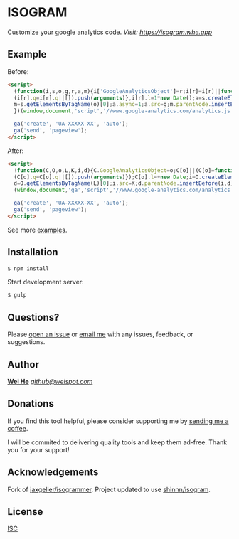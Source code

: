 ISOGRAM
=======
Customize your google analytics code. _Visit: https://isogram.whe.app_


## Example
Before:
```html
<script>
  (function(i,s,o,g,r,a,m){i['GoogleAnalyticsObject']=r;i[r]=i[r]||function(){
  (i[r].q=i[r].q||[]).push(arguments)},i[r].l=1*new Date();a=s.createElement(o),
  m=s.getElementsByTagName(o)[0];a.async=1;a.src=g;m.parentNode.insertBefore(a,m)
  })(window,document,'script','//www.google-analytics.com/analytics.js','ga');

  ga('create', 'UA-XXXXX-XX', 'auto');
  ga('send', 'pageview');
</script>
```
After:
```html
<script>
  !function(C,O,o,L,K,i,d){C.GoogleAnalyticsObject=o;C[o]||(C[o]=function(){
  (C[o].q=C[o].q||[]).push(arguments)});C[o].l=+new Date;i=O.createElement(L);
  d=O.getElementsByTagName(L)[0];i.src=K;d.parentNode.insertBefore(i,d)}
  (window,document,'ga','script','//www.google-analytics.com/analytics.js');

  ga('create', 'UA-XXXXX-XX', 'auto');
  ga('send', 'pageview');
</script>
```
See more [examples](https://github.com/shinnn/isogram#websites-using-isogram).


## Installation
```bash
$ npm install
```

Start development server:
```bash
$ gulp
```


## Questions?

Please [open an issue](https://github.com/ddhhz/isogram/issues) or [email me](mailto:&#103;&#105;&#116;&#104;&#117;&#098;&#064;&#119;&#101;&#105;&#115;&#112;&#111;&#116;&#046;&#099;&#111;&#109;) with any issues, feedback, or suggestions.


## Author
[**Wei He**](https://whe.me)  [_&#103;&#105;&#116;&#104;&#117;&#098;&#064;&#119;&#101;&#105;&#115;&#112;&#111;&#116;&#046;&#099;&#111;&#109;_](mailto:&#103;&#105;&#116;&#104;&#117;&#098;&#064;&#119;&#101;&#105;&#115;&#112;&#111;&#116;&#046;&#099;&#111;&#109;)


## Donations

If you find this tool helpful, please consider supporting me by [sending me a coffee](https://o.whe.me/supportwei).

I will be commited to delivering quality tools and keep them ad-free. Thank you for your support!


## Acknowledgements

Fork of [jaxgeller/isogrammer](https://github.com/jaxgeller/isogrammer). Project updated to use [shinnn/isogram](https://github.com/shinnn/isogram).


## License
[ISC](LICENSE)
